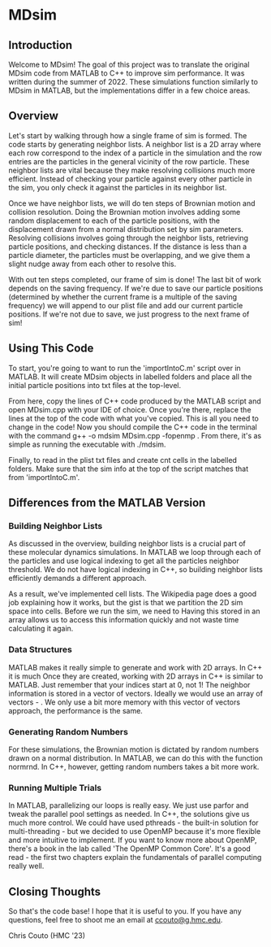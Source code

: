 # MDsim

## Introduction

Welcome to MDsim! The goal of this project was to translate the original MDsim code from MATLAB to C++ to improve sim performance. It was written during the summer of 2022. These simulations function similarly to MDsim in MATLAB, but the implementations differ in a few choice areas.

## Overview

Let's start by walking through how a single frame of sim is formed. The code starts by generating neighbor lists. A neighbor list is a 2D array where each row correspond to the index of a particle in the simulation and the row entries are the particles in the general vicinity of the row particle. These neighbor lists are vital because they make resolving collisions much more efficient. Instead of checking your particle against every other particle in the sim, you only check it against the particles in its neighbor list.

Once we have neighbor lists, we will do ten steps of Brownian motion and collision resolution. Doing the Brownian motion involves adding some random displacement to each of the particle positions, with the displacement drawn from a normal distribution set by sim parameters. Resolving collisions involves going through the neighbor lists, retrieving particle positions, and checking distances. If the distance is less than a particle diameter, the particles must be overlapping, and we give them a slight nudge away from each other to resolve this.

With out ten steps completed, our frame of sim is done! The last bit of work depends on the saving frequency. If we're due to save our particle positions (determined by whether the current frame is a multiple of the saving frequency) we will append to our plist file and add our current particle positions. If we're not due to save, we just progress to the next frame of sim!

## Using This Code

To start, you're going to want to run the 'importIntoC.m' script over in MATLAB. It will create MDsim objects in labelled folders and place all the initial particle positions into txt files at the top-level. 

From here, copy the lines of C++ code produced by the MATLAB script and open MDsim.cpp with your IDE of choice. Once you're there, replace the lines at the top of the code with what you've copied. This is all you need to change in the code! Now you should compile the C++ code in the terminal with the command g++ -o  mdsim MDsim.cpp -fopenmp . From there, it's as simple as running the executable with ./mdsim.

Finally, to read in the plist txt files and create cnt cells in the labelled folders. Make sure that the sim info at the top of the script matches that from 'importIntoC.m'. 

## Differences from the MATLAB Version

### Building Neighbor Lists

As discussed in the overview, building neighbor lists is a crucial part of these molecular dynamics simulations. In MATLAB we loop through each of the particles and use logical indexing to get all the particles neighbor threshold. We do not have logical indexing in C++, so building neighbor lists efficiently demands a different approach. 

As a result, we've implemented cell lists. The Wikipedia page does a good job explaining how it works, but the gist is that we partition the 2D sim space into cells. Before we run the sim, we need to Having this stored in an array allows us to access this information quickly and not waste time calculating it again. 

### Data Structures

MATLAB makes it really simple to generate and work with 2D arrays. In C++ it is much Once they are created, working with 2D arrays in C++ is similar to MATLAB. Just remember that your indices start at 0, not 1! The neighbor information is stored in a vector of vectors. Ideally we would use an array of vectors - . We only use a bit more memory with this vector of vectors approach, the performance is the same.

### Generating Random Numbers
For these simulations, the Brownian motion is dictated by random numbers drawn on a normal distribution. In MATLAB, we can do this with the function normrnd. In C++, however, getting random numbers takes a bit more work.

### Running Multiple Trials

In MATLAB, parallelizing our loops is really easy. We just use parfor and tweak the parallel pool settings as needed.  In C++, the solutions give us much more control. We could have used pthreads - the built-in solution for multi-threading - but we decided to use OpenMP because it's more flexible and more intuitive to implement. If you want to know more about OpenMP, there's a book in the lab called 'The OpenMP Common Core'. It's a good read - the first two chapters explain the fundamentals of parallel computing really well.

## Closing Thoughts

So that's the code base! I hope that it is useful to you. If you have any questions, feel free to shoot me an email at ccouto@g.hmc.edu. 

Chris Couto (HMC '23)
